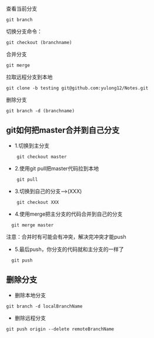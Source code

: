 查看当前分支
```
git branch
```
切换分支命令：

```
git checkout (branchname)
```
合并分支
```
git merge 
```

拉取远程分支到本地
```
git clone -b testing git@github.com:yulong12/Notes.git
```
删除分支
```
git branch -d (branchname)
```

## git如何把master合并到自己分支

- 1.切换到主分支
```
    git checkout master
```

- 2.使用git pull把master代码拉到本地
```
    git pull
```
- 3.切换到自己的分支——>(XXX)
```
    git checkout XXX
```
- 4.使用merge把主分支的代码合并到自己的分支
```
  git merge master
```
  注意：合并时有可能会有冲突，解决完冲突才能push

- 5.最后push，你分支的代码就和主分支的一样了
```
  git push
```

## 删除分支

-  删除本地分支  
```
git branch -d localBranchName
```
-  删除远程分支  
```
git push origin --delete remoteBranchName
```